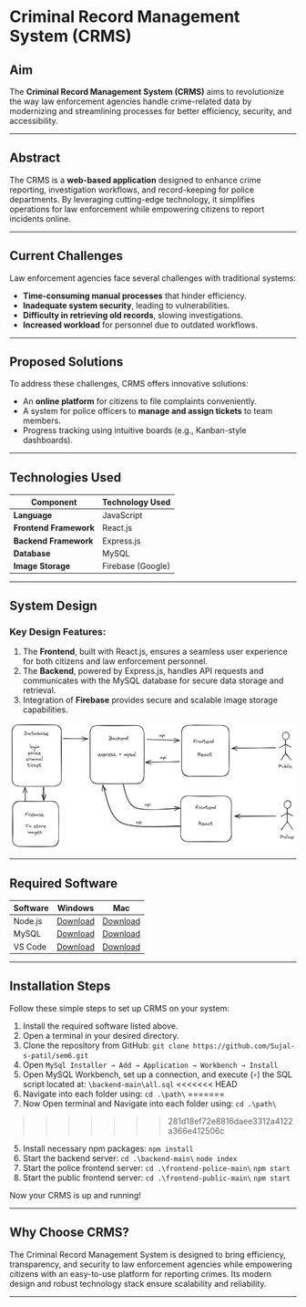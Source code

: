 # Criminal Record Management System (CRMS)

## **Aim**
The **Criminal Record Management System (CRMS)** aims to revolutionize the way law enforcement agencies handle crime-related data by modernizing and streamlining processes for better efficiency, security, and accessibility.

---

## **Abstract**
The CRMS is a **web-based application** designed to enhance crime reporting, investigation workflows, and record-keeping for police departments. By leveraging cutting-edge technology, it simplifies operations for law enforcement while empowering citizens to report incidents online.

---

## **Current Challenges**
Law enforcement agencies face several challenges with traditional systems:
- **Time-consuming manual processes** that hinder efficiency.
- **Inadequate system security**, leading to vulnerabilities.
- **Difficulty in retrieving old records**, slowing investigations.
- **Increased workload** for personnel due to outdated workflows.

---

## **Proposed Solutions**
To address these challenges, CRMS offers innovative solutions:
- An **online platform** for citizens to file complaints conveniently.
- A system for police officers to **manage and assign tickets** to team members.
- Progress tracking using intuitive boards (e.g., Kanban-style dashboards).

---

## **Technologies Used**

| Component          | Technology Used         |
|--------------------|-------------------------|
| **Language**       | JavaScript             |
| **Frontend Framework** | React.js           |
| **Backend Framework**  | Express.js         |
| **Database**       | MySQL                  |
| **Image Storage**  | Firebase (Google)      |

---

## **System Design**

### Key Design Features:
1. The **Frontend**, built with React.js, ensures a seamless user experience for both citizens and law enforcement personnel.
2. The **Backend**, powered by Express.js, handles API requests and communicates with the MySQL database for secure data storage and retrieval.
3. Integration of **Firebase** provides secure and scalable image storage capabilities.

![System Design](https://raw.githubusercontent.com/Sujal-s-patil/sem6/refs/heads/main/backend-main/system-design/Sys1png.png "System Design Diagram")

---

## **Required Software**

| Software  | Windows | Mac |
|-----------|------------------------|-------------------|
| Node.js   | [Download](https://nodejs.org/dist/v22.14.0/node-v22.14.0-x64.msi) | [Download](https://nodejs.org/dist/v22.14.0/node-v22.14.0.pkg) |
| MySQL     | [Download](https://dev.mysql.com/downloads/file/?id=536787)        | [Download](https://dev.mysql.com/downloads/mysql/) |
| VS Code   | [Download](https://code.visualstudio.com/sha/download?build=stable&os=win32-x64-user) | [Download](https://code.visualstudio.com/sha/download?build=stable&os=darwin-universal) |

---

## **Installation Steps**

Follow these simple steps to set up CRMS on your system:

1. Install the required software listed above.
2. Open a terminal in your desired directory.
3. Clone the repository from GitHub: ` git clone https://github.com/Sujal-s-patil/sem6.git `
4. Open ` MySql Installer → Add → Application → Workbench → Install `
5. Open MySQL Workbench, set up a connection, and execute (` ⚡︎ `) the SQL script located at: ` \backend-main\all.sql `
<<<<<<< HEAD
4. Navigate into each folder using: ` cd .\path\ `
=======
4. Now Open terminal and Navigate into each folder using: ` cd .\path\ `
>>>>>>> 281d18ef72e8816daee3312a4122a366e412506c
5. Install necessary npm packages: ` npm install `
6. Start the backend server: ` cd .\backend-main\ `
` node index `
7. Start the police frontend server: ` cd .\frontend-police-main\ `
` npm start `
8. Start the public frontend server: ` cd .\frontend-public-main\ `
` npm start `


Now your CRMS is up and running!

---

## Why Choose CRMS?
The Criminal Record Management System is designed to bring efficiency, transparency, and security to law enforcement agencies while empowering citizens with an easy-to-use platform for reporting crimes. Its modern design and robust technology stack ensure scalability and reliability.

---
